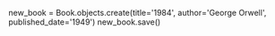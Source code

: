 new_book = Book.objects.create(title='1984', author='George Orwell', published_date='1949')
new_book.save()